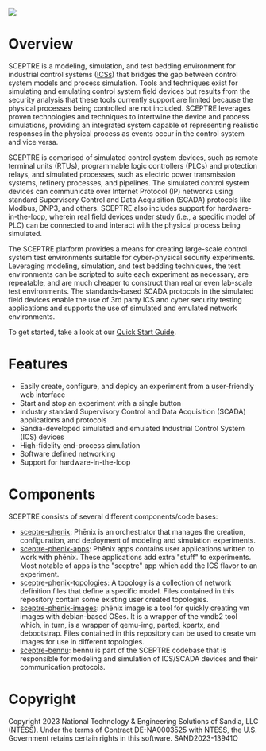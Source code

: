
![](img/sceptre.gif)

# Overview

SCEPTRE is a modeling, simulation, and test bedding environment for industrial control systems ([ICSs](glossary.md#ics)) that bridges the gap between control system models and process simulation. Tools and techniques exist for simulating and emulating control system field devices but results from the security analysis that these tools currently support are limited because the physical processes being controlled are not included. SCEPTRE leverages proven technologies and techniques to intertwine the device and process simulations, providing an integrated system capable of representing realistic responses in the physical process as events occur in the control system and vice versa.

SCEPTRE is comprised of simulated control system devices, such as remote terminal units (RTUs), programmable logic controllers (PLCs) and protection relays, and simulated processes, such as electric power transmission systems, refinery processes, and pipelines. The simulated control system devices can communicate over Internet Protocol (IP) networks using standard Supervisory Control and Data Acquisition (SCADA) protocols like Modbus, DNP3, and others. SCEPTRE also includes support for hardware-in-the-loop, wherein real field devices under study (i.e., a specific model of PLC) can be connected to and interact with the physical process being simulated.

The SCEPTRE platform provides a means for creating large-scale control system test environments suitable for cyber-physical security experiments. Leveraging modeling, simulation, and test bedding techniques, the test environments can be scripted to suite each experiment as necessary, are repeatable, and are much cheaper to construct than real or even lab-scale test environments. The standards-based SCADA protocols in the simulated field devices enable the use of 3rd party ICS and cyber security testing applications and supports the use of simulated and emulated network environments.

To get started, take a look at our [Quick Start Guide](quick-start.md).

# Features

- Easily create, configure, and deploy an experiment from a user-friendly web interface
- Start and stop an experiment with a single button
- Industry standard Supervisory Control and Data Acquisition (SCADA) applications and protocols
- Sandia-developed simulated and emulated Industrial Control System (ICS) devices
- High-fidelity end-process simulation
- Software defined networking
- Support for hardware-in-the-loop

# Components

SCEPTRE consists of several different components/code bases:

- [sceptre-phenix](https://github.com/sandialabs/sceptre-phenix): Phēnix is an orchestrator that manages the creation, configuration, and deployment of modeling and simulation experiments. 
- [sceptre-phenix-apps](https://github.com/sandialabs/sceptre-phenix-apps): Phēnix apps contains user applications written to work with phēnix. These applications add extra "stuff" to experiments. Most notable of apps is the "sceptre" app which add the ICS flavor to an experiment. 
- [sceptre-phenix-topologies](https://github.com/sandialabs/sceptre-phenix-topologies): A topology is a collection of network definition files that define a specific model. Files contained in this repository contain some existing user created topologies.
- [sceptre-phenix-images](https://github.com/sandialabs/sceptre-phenix-images): phēnix image is a tool for quickly creating vm images with debian-based OSes. It is a wrapper of the vmdb2 tool which, in turn, is a wrapper of qemu-img, parted, kpartx, and debootstrap. Files contained in this repository can be used to create vm images for use in different topologies.
- [sceptre-bennu](https://github.com/sandialabs/sceptre-bennu): bennu is part of the SCEPTRE codebase that is responsible for modeling and simulation of ICS/SCADA devices and their communication protocols.

# Copyright

Copyright 2023 National Technology & Engineering Solutions of Sandia, LLC (NTESS). Under the terms of Contract DE-NA0003525 with NTESS, the U.S. Government retains certain rights in this software. SAND2023-13941O
